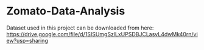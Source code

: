 # Zomato-Data-Analysis
Dataset used in this project can be downloaded from here: https://drive.google.com/file/d/1SISUmgSzlLxUPSDBJCLasvL4dwMk40rn/view?usp=sharing
